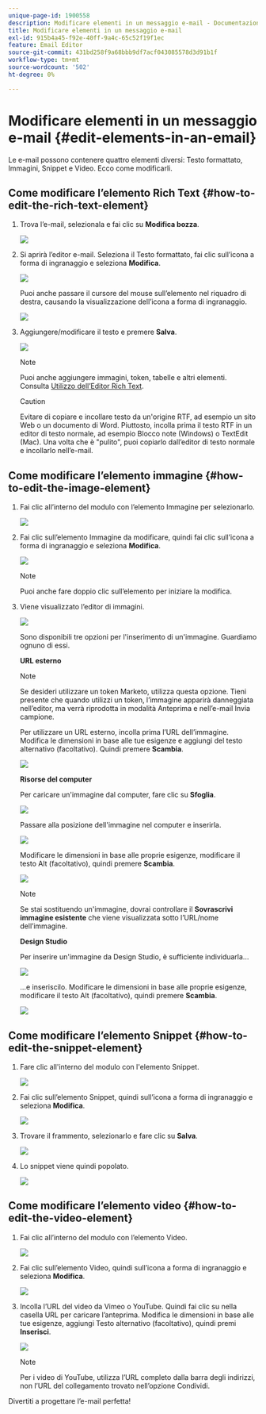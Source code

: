 ```yaml
---
unique-page-id: 1900558
description: Modificare elementi in un messaggio e-mail - Documentazione di Marketo - Documentazione del prodotto
title: Modificare elementi in un messaggio e-mail
exl-id: 915b4a45-f92e-40ff-9a4c-65c52f19f1ec
feature: Email Editor
source-git-commit: 431bd258f9a68bbb9df7acf043085578d3d91b1f
workflow-type: tm+mt
source-wordcount: '502'
ht-degree: 0%

---
```


# Modificare elementi in un messaggio e-mail {#edit-elements-in-an-email}

Le e-mail possono contenere quattro elementi diversi: Testo formattato, Immagini, Snippet e Video. Ecco come modificarli.

## Come modificare l’elemento Rich Text {#how-to-edit-the-rich-text-element}

1. Trova l’e-mail, selezionala e fai clic su **Modifica bozza**.

   ![](assets/one-edited.png)

1. Si aprirà l’editor e-mail. Seleziona il Testo formattato, fai clic sull’icona a forma di ingranaggio e seleziona **Modifica**.

   ![](assets/two.png)

   Puoi anche passare il cursore del mouse sull’elemento nel riquadro di destra, causando la visualizzazione dell’icona a forma di ingranaggio.

   ![](assets/three.png)

1. Aggiungere/modificare il testo e premere **Salva**.

   ![](assets/four.png)

   >[!NOTE]
   >
   >Puoi anche aggiungere immagini, token, tabelle e altri elementi. Consulta [Utilizzo dell’Editor Rich Text](/help/marketo/product-docs/email-marketing/general/understanding-the-email-editor/using-the-rich-text-editor.md).

   >[!CAUTION]
   >
   >Evitare di copiare e incollare testo da un&#39;origine RTF, ad esempio un sito Web o un documento di Word. Piuttosto, incolla prima il testo RTF in un editor di testo normale, ad esempio Blocco note (Windows) o TextEdit (Mac). Una volta che è &quot;pulito&quot;, puoi copiarlo dall’editor di testo normale e incollarlo nell’e-mail.

## Come modificare l’elemento immagine {#how-to-edit-the-image-element}

1. Fai clic all’interno del modulo con l’elemento Immagine per selezionarlo.

   ![](assets/five.png)

1. Fai clic sull’elemento Immagine da modificare, quindi fai clic sull’icona a forma di ingranaggio e seleziona **Modifica**.

   ![](assets/six.png)

   >[!NOTE]
   >
   >Puoi anche fare doppio clic sull’elemento per iniziare la modifica.

1. Viene visualizzato l’editor di immagini.

   ![](assets/seven.png)

   Sono disponibili tre opzioni per l&#39;inserimento di un&#39;immagine. Guardiamo ognuno di essi.

   **URL esterno**

   >[!NOTE]
   >
   >Se desideri utilizzare un token Marketo, utilizza questa opzione. Tieni presente che quando utilizzi un token, l’immagine apparirà danneggiata nell’editor, ma verrà riprodotta in modalità Anteprima e nell’e-mail Invia campione.

   Per utilizzare un URL esterno, incolla prima l’URL dell’immagine. Modifica le dimensioni in base alle tue esigenze e aggiungi del testo alternativo (facoltativo). Quindi premere **Scambia**.

   ![](assets/eight.png)

   **Risorse del computer**

   Per caricare un&#39;immagine dal computer, fare clic su **Sfoglia**.

   ![](assets/nine.png)

   Passare alla posizione dell&#39;immagine nel computer e inserirla.

   ![](assets/ten.png)

   Modificare le dimensioni in base alle proprie esigenze, modificare il testo Alt (facoltativo), quindi premere **Scambia**.

   ![](assets/eleven.png)

   >[!NOTE]
   >
   >Se stai sostituendo un&#39;immagine, dovrai controllare il **Sovrascrivi immagine esistente** che viene visualizzata sotto l’URL/nome dell’immagine.

   **Design Studio**

   Per inserire un&#39;immagine da Design Studio, è sufficiente individuarla...

   ![](assets/twelve.png)

   ...e inseriscilo. Modificare le dimensioni in base alle proprie esigenze, modificare il testo Alt (facoltativo), quindi premere **Scambia**.

   ![](assets/thirteen.png)

## Come modificare l’elemento Snippet {#how-to-edit-the-snippet-element}

1. Fare clic all&#39;interno del modulo con l&#39;elemento Snippet.

   ![](assets/fourteen.png)

1. Fai clic sull’elemento Snippet, quindi sull’icona a forma di ingranaggio e seleziona **Modifica**.

   ![](assets/fifteen.png)

1. Trovare il frammento, selezionarlo e fare clic su **Salva**.

   ![](assets/sixteen.png)

1. Lo snippet viene quindi popolato.

   ![](assets/eighteen.png)

## Come modificare l’elemento video {#how-to-edit-the-video-element}

1. Fai clic all’interno del modulo con l’elemento Video.

   ![](assets/nineteen.png)

1. Fai clic sull’elemento Video, quindi sull’icona a forma di ingranaggio e seleziona **Modifica**.

   ![](assets/twenty.png)

1. Incolla l’URL del video da Vimeo o YouTube. Quindi fai clic su nella casella URL per caricare l’anteprima. Modifica le dimensioni in base alle tue esigenze, aggiungi Testo alternativo (facoltativo), quindi premi **Inserisci**.

   ![](assets/twentyone.png)

   >[!NOTE]
   >
   >Per i video di YouTube, utilizza l’URL completo dalla barra degli indirizzi, non l’URL del collegamento trovato nell’opzione Condividi.

Divertiti a progettare l’e-mail perfetta!

